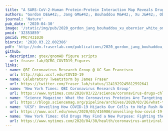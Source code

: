 ```yaml
---
title: "A SARS-CoV-2-Human Protein-Protein Interaction Map Reveals Drug Targets and Potential Drug-Repurposing"
authors: "Gordon DE&#42;, Jang GM&#42;, Bouhaddou M&#42;, Xu J&#42;, Obernier K&#42;, White KM&#42;, O'Meara MJ&#42;, Rezelj VV&#42;, Guo JZ, Swaney DL, Tummino TA, Huttenhain R, Kaake RM, Richards AL, Tutuncuoglu B, Foussard H, Batra J, Haas K, Modak M, Kim M, Haas P, Polacco BJ, Braberg H, Fabius JM, Eckhardt M, Soucheray M, Bennett MJ, Cakir M, McGregor MJ, Li Q, Meyer B, Roesch F, Vallet T, Mac Kain A, Miorin L, Moreno E, Naing ZZC, Zhou Y, Peng S, Shi Y, Zhang Z, Shen W, Kirby IT, Melnyk JE, Chorba JS, Lou K, Dai SA, Barrio-Hernandez I, Memon D, Hernandez-Armenta C, Lyu J, Mathy CJP, Perica T, Pilla KB, Ganesan SJ, Saltzberg DJ, Rakesh R, Liu X, Rosenthal SB, Calviello L, Venkataramanan S, Liboy-Lugo J, Lin Y, Huang XP, Liu Y, **Wankowicz SA**, Bohn M, Safari M, Ugur FS, Koh C, Savar NS, Tran QD, Shengjuler D, Fletcher SJ, O'Neal MC, Cai Y, Chang JCJ, Broadhurst DJ, Klippsten S, Sharp PP,  Wenzell NA, Kuzuoglu D, Wang HY, Trenker R, Young JM, Cavero DA, Hiatt J, Roth TL, Rathore U, Subramanian A, Noack J, Hubert M, Stroud RM, Frankel AD, Rosenberg OS, Verba KA, Agard D, Ott M, Emerman M, Jura N, von Zastrow M, Verdin E, Ashworth A, Schwartz O, d'Enfert C, Mukherjee S, Jacobson M, Malik HS, Fujimori DG, Ideker T, Craik CS, Floor S, **Fraser JS**, Gross JD, Sali A, Roth BL, Ruggero D, Taunton J, Kortemme T, Beltrao P, Vignuzzi M, García-Sastre A, Shokat KM, Shoichet BK, Krogan NJ"
journal: 'Nature'
pub_date: '2020-04-30'
image: '/static/img/pub/2020_gordon_jang_bouhaddou_xu_obernier_white_omeara_rezelj.png'
pmid: '32353859'
pmcid: PMC7431030
biorxiv: '2020.03.22.002386'
pdf: 'http://cdn.fraserlab.com/publications/2020_gordon_jang_bouhaddou_xu_obernier_white_omeara_rezelj.pdf'
github:
- description: gtex/gnomAD figure scripts
  url: fraser-lab/QCRG_COVID19_Figures
links:
- name: QBI Coronavirus Research Group @ UC San Francisco
  url: http://qbi.ucsf.edu/COVID-19
- name: Celebratory Tweetstorm by James Fraser
  url: https://twitter.com/fraser_lab/status/1241929245812592641
- name: 'New York Times: QBI Coronavirus Research Group'
  url: https://www.nytimes.com/2020/03/22/science/coronavirus-drugs-chloroquine.html
- name: 'Science Magazine: What the Coronavirus Proteins Are Targeting'
  url: https://blogs.sciencemag.org/pipeline/archives/2020/03/26/what-the-coronavirus-proteins-are-targeting
- name: 'UCSF: Unveiling How COVID-19 Hijacks Our Cells to Help Rush New Drugs to Patients'
  url: https://www.ucsf.edu/news/2020/03/416986/unveiling-how-covid-19-hijacks-our-cells-help-rush-new-drugs-patients
- name: 'New York Times: Old Drugs May Find a New Purpose: Fighting the Coronavirus.'
  url: https://www.nytimes.com/2020/04/30/health/coronavirus-antiviral-drugs.html
---
```

